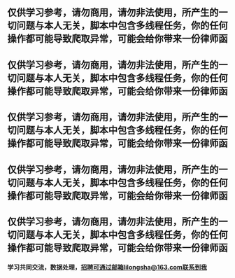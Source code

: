 ## 仅供学习参考，请勿商用，请勿非法使用，所产生的一切问题与本人无关，脚本中包含多线程任务，你的任何操作都可能导致爬取异常，可能会给你带来一份律师函
## 仅供学习参考，请勿商用，请勿非法使用，所产生的一切问题与本人无关，脚本中包含多线程任务，你的任何操作都可能导致爬取异常，可能会给你带来一份律师函
## 仅供学习参考，请勿商用，请勿非法使用，所产生的一切问题与本人无关，脚本中包含多线程任务，你的任何操作都可能导致爬取异常，可能会给你带来一份律师函
## 仅供学习参考，请勿商用，请勿非法使用，所产生的一切问题与本人无关，脚本中包含多线程任务，你的任何操作都可能导致爬取异常，可能会给你带来一份律师函
## 仅供学习参考，请勿商用，请勿非法使用，所产生的一切问题与本人无关，脚本中包含多线程任务，你的任何操作都可能导致爬取异常，可能会给你带来一份律师函
#### 学习共同交流，数据处理，招聘可通过邮箱lilongsha@163.com联系到我